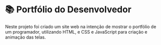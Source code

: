 # 📚 Portfólio do Desenvolvedor 

Neste projeto foi criado um site web na intenção de mostrar o portfólio de um programador, utilizando HTML, e CSS e JavaScript para criação e animação das telas.
